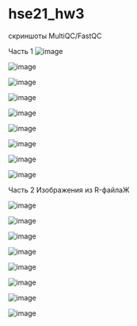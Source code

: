 # hse21_hw3
скриншоты MultiQC/FastQC

Часть 1
![image](https://user-images.githubusercontent.com/57996343/144307938-2c31c02d-1215-49bd-9745-4a0cf3c4c52b.png)

![image](https://user-images.githubusercontent.com/57996343/144308102-6ec62764-13ec-491b-9e93-40d048e64813.png)

![image](https://user-images.githubusercontent.com/57996343/144308225-82a4f3d4-6762-4c5f-88eb-eafcacc4dfd2.png)

![image](https://user-images.githubusercontent.com/57996343/144308283-216dd538-02f2-4d00-a2f7-67ae88491c78.png)

![image](https://user-images.githubusercontent.com/57996343/144308413-9902f326-b3fc-4e94-865f-7314e4a2a90e.png)

![image](https://user-images.githubusercontent.com/57996343/144308459-c4600703-f46d-48eb-a59f-f5b00d414d14.png)

![image](https://user-images.githubusercontent.com/57996343/144308492-dae85d61-2df4-48a0-a6ca-ec760efd47df.png)

![image](https://user-images.githubusercontent.com/57996343/144308648-2e606de0-dab6-431c-a82e-1d12ce1a782d.png)

![image](https://user-images.githubusercontent.com/57996343/144308678-d32e8b75-8b0d-4fc1-8ef8-e10c2ad09de4.png)

Часть 2
Изображения из R-файлаЖ

![image](https://user-images.githubusercontent.com/57996343/144314231-26c61f1f-70d8-4693-baf8-1091b1e28fed.png)

![image](https://user-images.githubusercontent.com/57996343/144314316-e779e2bc-0ced-4f30-b079-cd1052d30095.png)

![image](https://user-images.githubusercontent.com/57996343/144315247-2d2a5751-ccd8-459d-a664-e05c4544aec5.png)

![image](https://user-images.githubusercontent.com/57996343/144315366-9f17a5f6-462e-49c1-a0c4-2d61367f66d5.png)

![image](https://user-images.githubusercontent.com/57996343/144315488-d359ce48-b5dc-4611-b7dd-87a28a8049d3.png)

![image](https://user-images.githubusercontent.com/57996343/144315589-2cfa20af-cd53-438b-b08f-8f807492a9f1.png)

![image](https://user-images.githubusercontent.com/57996343/144315673-303f0daf-16dd-4253-bc0e-d6d75d710f7f.png)

![image](https://user-images.githubusercontent.com/57996343/144316201-c05a21bb-d612-4048-b119-b923e821f211.png)




